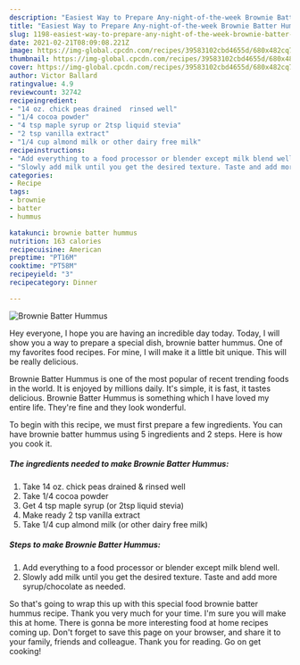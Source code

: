 ```yaml
---
description: "Easiest Way to Prepare Any-night-of-the-week Brownie Batter Hummus"
title: "Easiest Way to Prepare Any-night-of-the-week Brownie Batter Hummus"
slug: 1198-easiest-way-to-prepare-any-night-of-the-week-brownie-batter-hummus
date: 2021-02-21T08:09:08.221Z
image: https://img-global.cpcdn.com/recipes/39583102cbd4655d/680x482cq70/brownie-batter-hummus-recipe-main-photo.jpg
thumbnail: https://img-global.cpcdn.com/recipes/39583102cbd4655d/680x482cq70/brownie-batter-hummus-recipe-main-photo.jpg
cover: https://img-global.cpcdn.com/recipes/39583102cbd4655d/680x482cq70/brownie-batter-hummus-recipe-main-photo.jpg
author: Victor Ballard
ratingvalue: 4.9
reviewcount: 32742
recipeingredient:
- "14 oz. chick peas drained  rinsed well"
- "1/4 cocoa powder"
- "4 tsp maple syrup or 2tsp liquid stevia"
- "2 tsp vanilla extract"
- "1/4 cup almond milk or other dairy free milk"
recipeinstructions:
- "Add everything to a food processor or blender except milk blend well."
- "Slowly add milk until you get the desired texture. Taste and add more syrup/chocolate as needed."
categories:
- Recipe
tags:
- brownie
- batter
- hummus

katakunci: brownie batter hummus 
nutrition: 163 calories
recipecuisine: American
preptime: "PT16M"
cooktime: "PT58M"
recipeyield: "3"
recipecategory: Dinner

---
```



![Brownie Batter Hummus](https://img-global.cpcdn.com/recipes/39583102cbd4655d/680x482cq70/brownie-batter-hummus-recipe-main-photo.jpg)

Hey everyone, I hope you are having an incredible day today. Today, I will show you a way to prepare a special dish, brownie batter hummus. One of my favorites food recipes. For mine, I will make it a little bit unique. This will be really delicious.

Brownie Batter Hummus is one of the most popular of recent trending foods in the world. It is enjoyed by millions daily. It's simple, it is fast, it tastes delicious. Brownie Batter Hummus is something which I have loved my entire life. They're fine and they look wonderful.




To begin with this recipe, we must first prepare a few ingredients. You can have brownie batter hummus using 5 ingredients and 2 steps. Here is how you cook it.

<!--inarticleads1-->

##### The ingredients needed to make Brownie Batter Hummus:

1. Take 14 oz. chick peas drained &amp; rinsed well
1. Take 1/4 cocoa powder
1. Get 4 tsp maple syrup (or 2tsp liquid stevia)
1. Make ready 2 tsp vanilla extract
1. Take 1/4 cup almond milk (or other dairy free milk)




<!--inarticleads2-->

##### Steps to make Brownie Batter Hummus:

1. Add everything to a food processor or blender except milk blend well.
1. Slowly add milk until you get the desired texture. Taste and add more syrup/chocolate as needed.




So that's going to wrap this up with this special food brownie batter hummus recipe. Thank you very much for your time. I'm sure you will make this at home. There is gonna be more interesting food at home recipes coming up. Don't forget to save this page on your browser, and share it to your family, friends and colleague. Thank you for reading. Go on get cooking!
